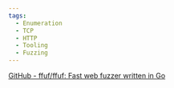 ```yaml
---
tags:
  - Enumeration
  - TCP
  - HTTP
  - Tooling
  - Fuzzing
---
```


[GitHub - ffuf/ffuf: Fast web fuzzer written in Go](https://github.com/ffuf/ffuf)